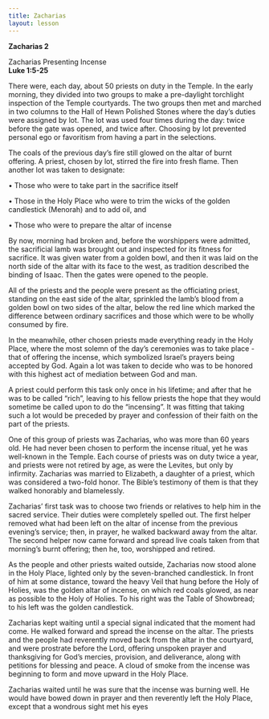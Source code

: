 ```yaml
---
title: Zacharias
layout: lesson
---
```



**Zacharias 2**

Zacharias Presenting Incense  
**Luke 1:5-25**

There were, each day, about 50 priests on duty in the Temple. In the
early morning, they divided into two groups to make a pre-daylight
torchlight inspection of the Temple courtyards. The two groups then met
and marched in two columns to the Hall of Hewn Polished Stones where the
day’s duties were assigned by lot. The lot was used four times during
the day: twice before the gate was opened, and twice after. Choosing by
lot prevented personal ego or favoritism from having a part in the
selections.

The coals of the previous day’s fire still glowed on the altar of burnt
offering. A priest, chosen by lot, stirred the fire into fresh flame.
Then another lot was taken to designate:

• Those who were to take part in the sacrifice itself

• Those in the Holy Place who were to trim the wicks of the golden
candlestick (Menorah) and to add oil, and

• Those who were to prepare the altar of incense

By now, morning had broken and, before the worshippers were admitted,
the sacrificial lamb was brought out and inspected for its fitness for
sacrifice. It was given water from a golden bowl, and then it was laid
on the north side of the altar with its face to the west, as tradition
described the binding of Isaac. Then the gates were opened to the
people.

All of the priests and the people were present as the officiating
priest, standing on the east side of the altar, sprinkled the lamb’s
blood from a golden bowl on two sides of the altar, below the red line
which marked the difference between ordinary sacrifices and those which
were to be wholly consumed by fire.

In the meanwhile, other chosen priests made everything ready in the Holy
Place, where the most solemn of the day’s ceremonies was to take place -
that of offering the incense, which symbolized Israel’s prayers being
accepted by God. Again a lot was taken to decide who was to be honored
with this highest act of mediation between God and man.

A priest could perform this task only once in his lifetime; and after
that he was to be called “rich”, leaving to his fellow priests the hope
that they would sometime be called upon to do the “incensing”. It was
fitting that taking such a lot would be preceded by prayer and
confession of their faith on the part of the priests.

One of this group of priests was Zacharias, who was more than 60 years
old. He had never been chosen to perform the incense ritual, yet he was
well-known in the Temple. Each course of priests was on duty twice a
year, and priests were not retired by age, as were the Levites, but only
by infirmity. Zacharias was married to Elizabeth, a daughter of a
priest, which was considered a two-fold honor. The Bible’s testimony of
them is that they walked honorably and blamelessly.

Zacharias’ first task was to choose two friends or relatives to help him
in the sacred service. Their duties were completely spelled out. The
first helper removed what had been left on the altar of incense from the
previous evening’s service; then, in prayer, he walked backward away
from the altar. The second helper now came forward and spread live coals
taken from that morning’s burnt offering; then he, too, worshipped and
retired.

As the people and other priests waited outside, Zacharias now stood
alone in the Holy Place, lighted only by the seven-branched candlestick.
In front of him at some distance, toward the heavy Veil that hung before
the Holy of Holies, was the golden altar of incense, on which red coals
glowed, as near as possible to the Holy of Holies. To his right was the
Table of Showbread; to his left was the golden candlestick.

Zacharias kept waiting until a special signal indicated that the moment
had come. He walked forward and spread the incense on the altar. The
priests and the people had reverently moved back from the altar in the
courtyard, and were prostrate before the Lord, offering unspoken prayer
and thanksgiving for God’s mercies, provision, and deliverance, along
with petitions for blessing and peace. A cloud of smoke from the incense
was beginning to form and move upward in the Holy Place.

Zacharias waited until he was sure that the incense was burning well. He
would have bowed down in prayer and then reverently left the Holy Place,
except that a wondrous sight met his eyes

